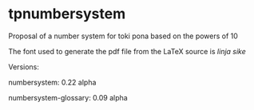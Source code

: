 # tpnumbersystem
Proposal of a number system for toki pona based on the powers of 10

The font used to generate the pdf file from the LaTeX source is _linja sike_

Versions: 

numbersystem: 0.22 alpha

numbersystem-glossary: 0.09 alpha

